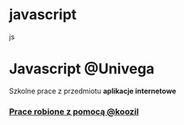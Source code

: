 javascript
==========

js
<h1>Javascript @Univega</h1>
<p>Szkolne prace z przedmiotu <b>aplikacje internetowe</b></p>
<a href="github.com/koozil"><h3>Prace robione z pomocą @koozil</h3></a>

